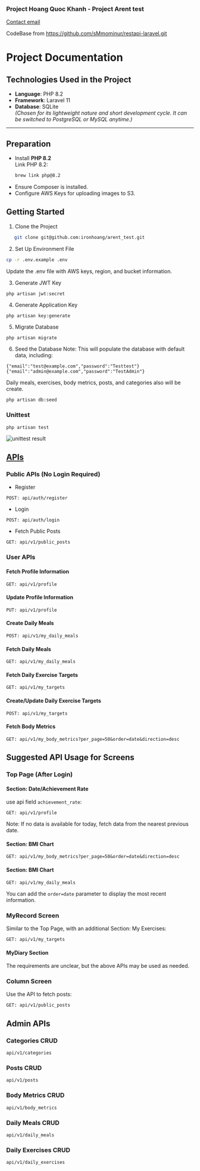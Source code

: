 ### Project Hoang Quoc Khanh - Project Arent test

[Contact email](mailto:ironhoang@gmail.com)

CodeBase from https://github.com/sMmominur/restapi-laravel.git

# Project Documentation

## Technologies Used in the Project

- **Language**: PHP 8.2
- **Framework**: Laravel 11
- **Database**: SQLite  
  *(Chosen for its lightweight nature and short development cycle. It can be switched to PostgreSQL or MySQL anytime.)*

---

## Preparation

- Install **PHP 8.2**  
  Link PHP 8.2:
  ```bash
  brew link php@8.2
  ```
- Ensure Composer is installed.
- Configure AWS Keys for uploading images to S3.

## Getting Started

1. Clone the Project

```bash
   git clone git@github.com:ironhoang/arent_test.git
 ```

2. Set Up Environment File

```bash
cp -r .env.example .env
```

Update the .env file with AWS keys, region, and bucket information.

3. Generate JWT Key

```bash
php artisan jwt:secret
```

4. Generate Application Key

```
php artisan key:generate
```

5. Migrate Database

```
php artisan migrate
```

6. Seed the Database
   Note: This will populate the database with default data, including:

```
{"email":"test@example.com","password":"Testtest"}
{"email":"admin@example.com","password":"TestAdmin"}
```

Daily meals, exercises, body metrics, posts, and categories also will be create.

```
php artisan db:seed
```

### Unittest

```
php artisan test
```

![unittest result](documents/unittest-result.png)

## [APIs](documents/arent_test.postman_collection.json)

### Public APIs (No Login Required)

* Register

```
POST: api/auth/register
```

* Login

```
POST: api/auth/login
```

* Fetch Public Posts

```
GET: api/v1/public_posts
```

### User APIs

#### Fetch Profile Information

```
GET: api/v1/profile
```

#### Update Profile Information

```
PUT: api/v1/profile
```

#### Create Daily Meals

```
POST: api/v1/my_daily_meals
```

#### Fetch Daily Meals

```
GET: api/v1/my_daily_meals
```

#### Fetch Daily Exercise Targets

```
GET: api/v1/my_targets
```

#### Create/Update Daily Exercise Targets

```
POST: api/v1/my_targets
```

#### Fetch Body Metrics

```
GET: api/v1/my_body_metrics?per_page=50&order=date&direction=desc
```

## Suggested API Usage for Screens

### Top Page (After Login)

#### Section: Date/Achievement Rate

use api field `achievement_rate`:

```
GET: api/v1/profile
```

Note: If no data is available for today, fetch data from the nearest previous date.

#### Section: BMI Chart

```
GET: api/v1/my_body_metrics?per_page=50&order=date&direction=desc
```

#### Section: BMI Chart

```
GET: api/v1/my_daily_meals
```

You can add the `order=date` parameter to display the most recent information.

### MyRecord Screen

Similar to the Top Page, with an additional Section: My Exercises:

```
GET: api/v1/my_targets
```

#### MyDiary Section

The requirements are unclear, but the above APIs may be used as needed.

### Column Screen

Use the API to fetch posts:

```
GET: api/v1/public_posts
```

## Admin APIs

### Categories CRUD

```
api/v1/categories
```

### Posts CRUD

```
api/v1/posts
```

### Body Metrics CRUD

```
api/v1/body_metrics
```

### Daily Meals CRUD

```
api/v1/daily_meals
```

### Daily Exercises CRUD

```
api/v1/daily_exercises
```

